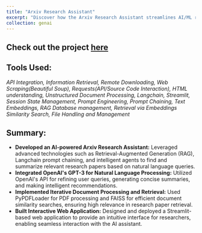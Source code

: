 ```yaml
---
title: "Arxiv Research Assistant"
excerpt: "Discover how the Arxiv Research Assistant streamlines AI/ML research by providing smart paper recommendations, concise summaries, and interactive learning tools."
collection: genai
---
```


## Check out the project [here](https://arxivresearchassistant.streamlit.app/)
## Tools Used:
*API Integration, Information Retrieval, Remote Downloading, Web Scraping(Beautiful Soup), Requests(API/Source Code Interaction), HTML understanding, Unstructured Document Processing, Langchain, Streamlit, Session State Management, Prompt Engineering, Prompt Chaining, Text Embeddings, RAG Database management, Retrieval via Embeddings Similarity Search, File Handling and Management*
## Summary:
- **Developed an AI-powered Arxiv Research Assistant:**
  Leveraged advanced technologies such as Retrieval-Augmented Generation (RAG), Langchain prompt chaining, and intelligent agents to find and summarize relevant research papers based on natural language queries.
- **Integrated OpenAI's GPT-3 for Natural Language Processing:**
  Utilized OpenAI's API for refining user queries, generating concise summaries, and making intelligent recommendations.
- **Implemented Iterative Document Processing and Retrieval:**
  Used PyPDFLoader for PDF processing and FAISS for efficient document similarity searches, ensuring high relevance in research paper retrieval.
- **Built Interactive Web Application:**
  Designed and deployed a Streamlit-based web application to provide an intuitive interface for researchers, enabling seamless interaction with the AI assistant.

